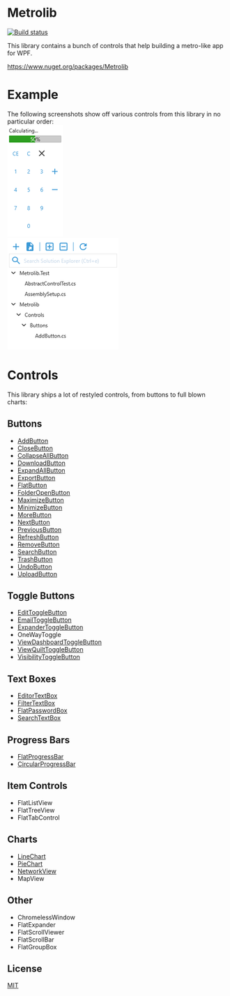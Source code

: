 # Metrolib

[![Build status](https://ci.appveyor.com/api/projects/status/diccm1fst35n9xy7?svg=true)](https://ci.appveyor.com/project/Kittyfisto/metrolib)

This library contains a bunch of controls that help building a metro-like app for WPF.

https://www.nuget.org/packages/Metrolib

# Example

The following screenshots show off various controls from this library in no particular order:  
![Image of calculator mockup](Documentation/DocumentationCreator.Calculator/Calculator.png)  
![Image of solution explorer mockup](Documentation/DocumentationCreator.SolutionExplorer/Explorer.png)  

# Controls

This library ships a lot of restyled controls, from buttons to full blown charts:

## Buttons
* [AddButton](Documentation/Metrolib.Controls.AddButton/README.md)
* [CloseButton](Documentation/Metrolib.Controls.CloseButton/README.md)
* [CollapseAllButton](Documentation/Metrolib.Controls.CollapseAllButton/README.md)
* [DownloadButton](Documentation/Metrolib.Controls.DownloadButton/README.md)
* [ExpandAllButton](Documentation/Metrolib.Controls.ExpandAllButton/README.md)
* [ExportButton](Documentation/Metrolib.Controls.ExportButton/README.md)
* [FlatButton](Documentation/Metrolib.Controls.FlatButton/README.md)
* [FolderOpenButton](Documentation/Metrolib.Controls.FolderOpenButton/README.md)
* [MaximizeButton](Documentation/Metrolib.Controls.MaximizeButton/README.md)
* [MinimizeButton](Documentation/Metrolib.Controls.MinimizeButton/README.md)
* [MoreButton](Documentation/Metrolib.Controls.MoreButton/README.md)
* [NextButton](Documentation/Metrolib.Controls.NextButton/README.md)
* [PreviousButton](Documentation/Metrolib.Controls.PreviousButton/README.md)
* [RefreshButton](Documentation/Metrolib.Controls.RefreshButton/README.md)
* [RemoveButton](Documentation/Metrolib.Controls.RemoveButton/README.md)
* [SearchButton](Documentation/Metrolib.Controls.SearchButton/README.md)
* [TrashButton](Documentation/Metrolib.Controls.TrashButton/README.md)
* [UndoButton](Documentation/Metrolib.Controls.UndoButton/README.md)
* [UploadButton](Documentation/Metrolib.Controls.UploadButton/README.md)

## Toggle Buttons
* [EditToggleButton](Documentation/Metrolib.Controls.EditToggleButton/README.md)
* [EmailToggleButton](Documentation/Metrolib.Controls.EmailToggleButton/README.md)
* [ExpanderToggleButton](Documentation/Metrolib.Controls.ExpanderToggleButton/README.md)
* OneWayToggle
* [ViewDashboardToggleButton](Documentation/Metrolib.Controls.ViewDashboardToggleButton/README.md)
* [ViewQuiltToggleButton](Documentation/Metrolib.Controls.ViewQuiltToggleButton/README.md)
* [VisibilityToggleButton](Documentation/Metrolib.Controls.VisibilityToggleButton/README.md)

## Text Boxes
* [EditorTextBox](Documentation/Metrolib.Controls.EditorTextBox/README.md)
* [FilterTextBox](Documentation/Metrolib.Controls.FilterTextBox/README.md)
* [FlatPasswordBox](Documentation/Metrolib.Controls.FlatPasswordBox/README.md)
* [SearchTextBox](Documentation/Metrolib.Controls.SearchTextBox/README.md)

## Progress Bars
* [FlatProgressBar](Documentation/Metrolib.Controls.FlatProgressBar/README.md)
* [CircularProgressBar](Documentation/Metrolib.Controls.CircularProgressBar/README.md)

## Item Controls
* FlatListView
* FlatTreeView
* FlatTabControl

## Charts
* [LineChart](Documentation/LineChart/README.md)
* [PieChart](Documentation/PieChart/README.md)
* [NetworkView](Documentation/NetworkView/README.md)
* MapView

## Other
* ChromelessWindow
* FlatExpander
* FlatScrollViewer
* FlatScrollBar
* FlatGroupBox

## License

[MIT](http://opensource.org/licenses/MIT)
